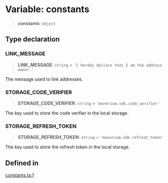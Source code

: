 # Variable: constants

> **constants**: `object`

## Type declaration

### LINK\_MESSAGE

> **LINK\_MESSAGE**: `string` = `'I hereby declare that I am the address owner.'`

The message used to link addresses.

### STORAGE\_CODE\_VERIFIER

> **STORAGE\_CODE\_VERIFIER**: `string` = `'monerium.sdk.code_verifier'`

The key used to store the code verifier in the local storage.

### STORAGE\_REFRESH\_TOKEN

> **STORAGE\_REFRESH\_TOKEN**: `string` = `'monerium.sdk.refresh_token'`

The key used to store the refresh token in the local storage.

## Defined in

[constants.ts:1](https://github.com/monerium/js-monorepo/blob/main/packages/sdk/src/constants.ts#L1)

